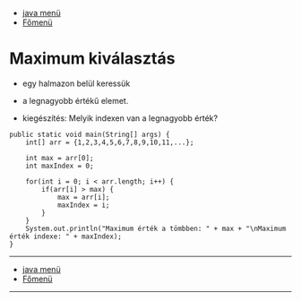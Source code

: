 - [java menü](../../java.md)
- [Főmenü](../../../README.md)

# Maximum kiválasztás

- egy halmazon belül keressük
- a legnagyobb értékű elemet.

- kiegészítés: Melyik indexen van a legnagyobb érték?

```
public static void main(String[] args) {
	int[] arr = {1,2,3,4,5,6,7,8,9,10,11,...};

	int max = arr[0];
	int maxIndex = 0;

	for(int i = 0; i < arr.length; i++) {
		if(arr[i] > max) {
			max = arr[i];
			maxIndex = i;
		}
	}
	System.out.println("Maximum érték a tömbben: " + max + "\nMaximum érték indexe: " + maxIndex);
}
```

---

- [java menü](../../java.md)
- [Főmenü](../../../README.md)

---
